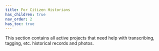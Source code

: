 ```yaml
---
title: For Citizen Historians
has_children: true
nav_order: 2
has_toc: true
---
```


This section contains all active projects that need help with transcribing, tagging, etc. historical records and photos.
